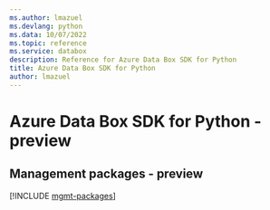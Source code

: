 ```yaml
---
ms.author: lmazuel
ms.devlang: python
ms.data: 10/07/2022
ms.topic: reference
ms.service: databox
description: Reference for Azure Data Box SDK for Python
title: Azure Data Box SDK for Python
author: lmazuel
---
```

# Azure Data Box SDK for Python - preview

## Management packages - preview
[!INCLUDE [mgmt-packages](data-box-mgmt-index.md)]